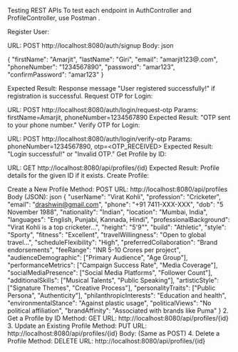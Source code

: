 Testing REST APIs
To test each endpoint in AuthController and ProfileController, use Postman .

Register User:

URL: POST http://localhost:8080/auth/signup
Body:
json

{
  "firstName": "Amarjit",
  "lastName": "Giri",
  "email": "amarjit123@.com",
  "phoneNumber": "1234567890",
  "password": "amar123",
  "confirmPassword": "amar123"
}

Expected Result: Response message "User registered successfully!" if registration is successful.
Request OTP for Login:

URL: POST http://localhost:8080/auth/login/request-otp
Params: firstName=Amarjit, phoneNumber=1234567890
Expected Result: "OTP sent to your phone number."
Verify OTP for Login:

URL: POST http://localhost:8080/auth/login/verify-otp
Params: phoneNumber=1234567890, otp=<OTP_RECEIVED>
Expected Result: "Login successful!" or "Invalid OTP."
Get Profile by ID:

URL: GET http://localhost:8080/api/profiles/{id}
Expected Result: Profile details for the given ID if it exists.
Create Profile:

 Create a New Profile
Method: POST
URL: http://localhost:8080/api/profiles
Body (JSON):
json
{
    "userName": "Virat Kohli",
    "profession": "Cricketer",
    "email": "drashwin@gmail.com",
    "phone": "+91 7411-XXX-XXX",
    "dob": "5 November 1988",
    "nationality": "Indian",
    "location": "Mumbai, India",
    "languages": "English, Punjabi, Kannada, Hindi",
    "professionalBackground": "Virat Kohli is a top cricketer...",
    "height": "5'9\"",
    "build": "Athletic",
    "style": "Sporty",
    "fitness": "Excellent",
    "travelWillingness": "Open to global travel...",
    "scheduleFlexibility": "High",
    "preferredCollaboration": "Brand endorsements",
    "feeRange": "INR 5-10 Crores per project",
    "audienceDemographic": ["Primary Audience", "Age Group"],
    "performanceMetrics": ["Campaign Success Rate", "Media Coverage"],
    "socialMediaPresence": ["Social Media Platforms", "Follower Count"],
    "additionalSkills": ["Musical Talents", "Public Speaking"],
    "artisticStyle": ["Signature Themes", "Creative Process"],
    "personalityTraits": ["Public Persona", "Authenticity"],
    "philanthropicInterests": "Education and health",
    "environmentalStance": "Against plastic usage",
    "politicalViews": "No political affiliation",
    "brandAffinity": "Associated with brands like Puma"
}
2. Get a Profile by ID
Method: GET
URL: http://localhost:8080/api/profiles/{id}
3. Update an Existing Profile
Method: PUT
URL: http://localhost:8080/api/profiles/{id}
Body: (Same as POST)
4. Delete a Profile
Method: DELETE
URL: http://localhost:8080/api/profiles/{id}
